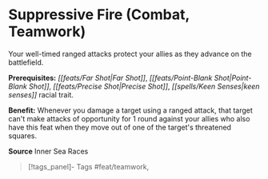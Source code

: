 ﻿---
cssclass: [feats]

---
# Suppressive Fire (Combat, Teamwork)

Your well-timed ranged attacks protect your allies as they advance on the battlefield.

**Prerequisites:** _[[feats/Far Shot|Far Shot]]_, _[[feats/Point-Blank Shot|Point-Blank Shot]]_, _[[feats/Precise Shot|Precise Shot]]_, _[[spells/Keen Senses|keen senses]]_ racial trait.

**Benefit:** Whenever you damage a target using a ranged attack, that target can't make attacks of opportunity for 1 round against your allies who also have this feat when they move out of one of the target's threatened squares.

**Source** Inner Sea Races
>[!tags_panel]- Tags
> #feat/teamwork, 
